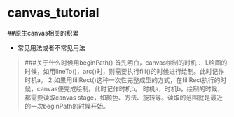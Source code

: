 # canvas_tutorial
##原生canvas相关的积累

* 常见用法或者不常见用法



> ###关于什么时候用beginPath()
> 首先明白，canvas绘制的时机：
> 1.绘画的时候，如用lineTo()，arc()时，则需要执行fill()的时候进行绘制。此时记作时机a。
> 2.如果用fillRect()这种一次性完整成型的方式，在fillRect执行的时候，canvas便完成绘制。此时记作时机b。
> 时机a，时机b，绘制的时候，都需要读取canvas stage，如颜色、方法、旋转等。读取的范围就是最近的一次beginPath的时候开始。


